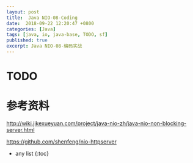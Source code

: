 ```yaml
---
layout: post
title:  Java NIO-08-Coding
date:  2018-09-22 12:20:47 +0800
categories: [Java]
tags: [java, io, java-base, TODO, sf]
published: true
excerpt: Java NIO-08-编码实战
---
```


# TODO


# 参考资料

http://wiki.jikexueyuan.com/project/java-nio-zh/java-nio-non-blocking-server.html

https://github.com/shenfeng/nio-httpserver

* any list
{:toc}